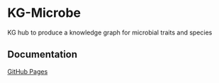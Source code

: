 KG-Microbe
=========================================================================================
KG hub to produce a knowledge graph for microbial traits and species

Documentation
----------------------------------------------

[GitHub Pages](https://knowledge-graph-hub.github.io/kg-microbe/index.html)


